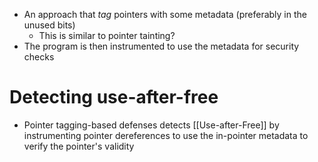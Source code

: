 - An approach that *tag* pointers with some metadata (preferably in the unused bits)
	- This is similar to pointer tainting?
- The program is then instrumented to use the metadata for security checks

# Detecting use-after-free
- Pointer tagging-based defenses detects [[Use-after-Free]] by instrumenting pointer dereferences to use the in-pointer metadata to verify the pointer's validity